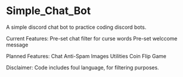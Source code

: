 # Simple_Chat_Bot
A simple discord chat bot to practice coding discord bots.

Current Features:
Pre-set chat filter for curse words
Pre-set welccome message

Planned Features:
Chat Anti-Spam
Images
Utilities
Coin Flip Game

Disclaimer:
Code includes foul language, for filtering purposes.
